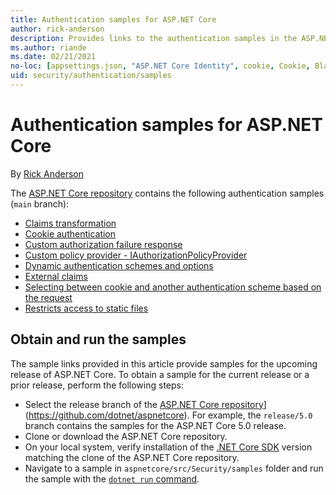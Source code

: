 ```yaml
---
title: Authentication samples for ASP.NET Core
author: rick-anderson
description: Provides links to the authentication samples in the ASP.NET Core repository.
ms.author: riande
ms.date: 02/21/2021
no-loc: [appsettings.json, "ASP.NET Core Identity", cookie, Cookie, Blazor, "Blazor Server", "Blazor WebAssembly", "Identity", "Let's Encrypt", Razor, SignalR]
uid: security/authentication/samples
---
```

# Authentication samples for ASP.NET Core

By [Rick Anderson](https://twitter.com/RickAndMSFT)

The [ASP.NET Core repository](https://github.com/dotnet/aspnetcore) contains the following authentication samples (`main` branch):

* [Claims transformation](https://github.com/dotnet/aspnetcore/tree/main/src/Security/samples/ClaimsTransformation)
* [Cookie authentication](https://github.com/dotnet/aspnetcore/tree/main/src/Security/samples/Cookies)
* [Custom authorization failure response](https://github.com/dotnet/aspnetcore/tree/main/src/Security/samples/CustomAuthorizationFailureResponse)
* [Custom policy provider - IAuthorizationPolicyProvider](https://github.com/dotnet/aspnetcore/tree/main/src/Security/samples/CustomPolicyProvider)
* [Dynamic authentication schemes and options](https://github.com/dotnet/aspnetcore/tree/main/src/Security/samples/DynamicSchemes)
* [External claims](https://github.com/dotnet/aspnetcore/tree/main/src/Security/samples/Identity.ExternalClaims)
* [Selecting between cookie and another authentication scheme based on the request](https://github.com/dotnet/aspnetcore/tree/main/src/Security/samples/PathSchemeSelection)
* [Restricts access to static files](https://github.com/dotnet/aspnetcore/tree/main/src/Security/samples/StaticFilesAuth)

## Obtain and run the samples

The sample links provided in this article provide samples for the upcoming release of ASP.NET Core. To obtain a sample for the current release or a prior release, perform the following steps:

* Select the release branch of the [ASP.NET Core repository](https://github.com/dotnet/aspnetcore)](https://github.com/dotnet/aspnetcore). For example, the `release/5.0` branch contains the samples for the ASP.NET Core 5.0 release.
* Clone or download the ASP.NET Core repository.
* On your local system, verify installation of the [.NET Core SDK](https://dotnet.microsoft.com/download/dotnet-core) version matching the clone of the ASP.NET Core repository.
* Navigate to a sample in `aspnetcore/src/Security/samples` folder and run the sample with the [`dotnet run` command](/dotnet/core/tools/dotnet-run).
